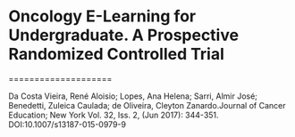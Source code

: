 # Oncology E-Learning for Undergraduate. A Prospective Randomized Controlled Trial
====================

Da Costa Vieira, René Aloisio; Lopes, Ana Helena; Sarri, Almir José; Benedetti, Zuleica Caulada; de Oliveira, Cleyton Zanardo.Journal of Cancer Education; New York Vol. 32, Iss. 2,  (Jun 2017): 344-351. DOI:10.1007/s13187-015-0979-9
